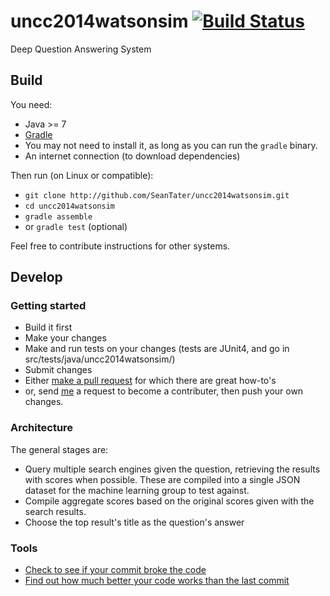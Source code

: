 uncc2014watsonsim [![Build Status](https://travis-ci.org/SeanTater/uncc2014watsonsim.png?branch=master)](https://travis-ci.org/SeanTater/uncc2014watsonsim)
======

Deep Question Answering System

## Build
You need:

- Java >= 7
- [Gradle](http://www.gradle.org)
 - You may not need to install it, as long as you can run the `gradle` binary.
- An internet connection (to download dependencies)

Then run (on Linux or compatible):
  - `git clone http://github.com/SeanTater/uncc2014watsonsim.git`
  - `cd uncc2014watsonsim`
  - `gradle assemble`
  - or `gradle test` (optional)

Feel free to contribute instructions for other systems.

## Develop

### Getting started

- Build it first
- Make your changes
 - Make and run tests on your changes (tests are JUnit4, and go in src/tests/java/uncc2014watsonsim/)
- Submit changes
 - Either [make a pull request](https://help.github.com/articles/using-pull-requests) for which there are great how-to's
 - or, send [me](mailto:stgallag@gmail.com) a request to become a contributer, then push your own changes.

### Architecture
The general stages are:

- Query multiple search engines given the question, retrieving the results with scores when possible. These are compiled into a single JSON dataset for the machine learning group to test against.
- Compile aggregate scores based on the original scores given with the search results.
- Choose the top result's title as the question's answer


### Tools

- [Check to see if your commit broke the code](https://travis-ci.org/SeanTater/uncc2014watsonsim)
- [Find out how much better your code works than the last commit](http://watsonsim.herokuapp.com/runs)
